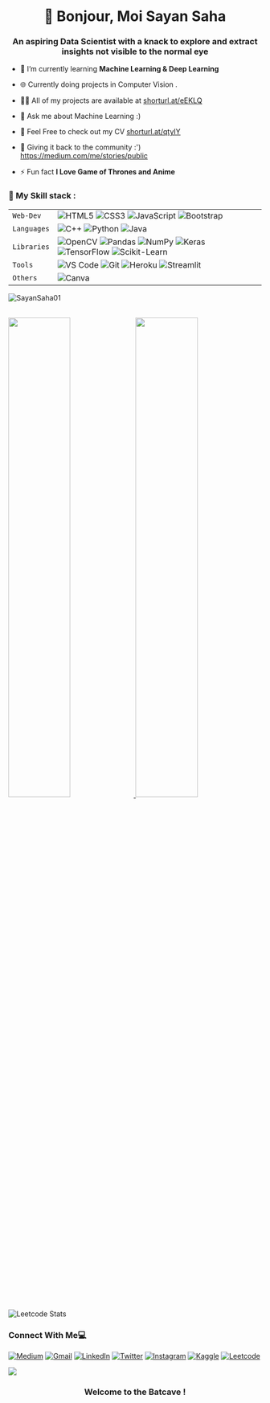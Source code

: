 <h1 align="center">👋 Bonjour, Moi Sayan Saha</h1>
<h3 align="center">An aspiring Data Scientist with a knack to explore and extract insights not visible to the normal eye</h3>

- 🌱 I’m currently learning **Machine Learning & Deep Learning**

- 🌐 Currently doing projects in Computer Vision . 

- 👨‍💻 All of my projects are available at [shorturl.at/eEKLQ](shorturl.at/eEKLQ)
 
- 💬 Ask me about Machine Learning  :) 

- 📄 Feel Free to check out my CV  [shorturl.at/qtyIY](shorturl.at/qtyIY)

- 📄 Giving it back to the community :') https://medium.com/me/stories/public

- ⚡ Fun fact **I Love Game of Thrones and Anime**


### 🍁 My Skill stack :

|               |           |
|       ---     |    ---    |
| `Web-Dev`     | ![HTML5](https://img.shields.io/badge/-HTML5-CC2400?style=for-the-badge&logo=html5&logoColor=white) ![CSS3](https://img.shields.io/badge/-CSS3-E24800?style=for-the-badge&logo=css3) ![JavaScript](https://img.shields.io/badge/-JavaScript-FE7601?style=for-the-badge&logo=javascript) ![Bootstrap](https://img.shields.io/badge/bootstrap-FE9A00?style=for-the-badge&logo=bootstrap&logoColor=white)|
| `Languages`   | ![C++](https://img.shields.io/badge/-C++-034D9A?style=for-the-badge&logo=c%2B%2B) ![Python](https://img.shields.io/badge/-Python-1F65AC?style=for-the-badge&logo=Python&logoColor=white) ![Java](https://img.shields.io/badge/java-%23ED8B00.svg?style=for-the-badge&logo=java&logoColor=white)|
| `Libraries`   | ![OpenCV](https://img.shields.io/badge/opencv-%23white.svg?style=for-the-badge&logo=opencv&logoColor=white) ![Pandas](https://img.shields.io/badge/pandas-%23150458.svg?style=for-the-badge&logo=pandas&logoColor=white) ![NumPy](https://img.shields.io/badge/numpy-%23013243.svg?style=for-the-badge&logo=numpy&logoColor=white) ![Keras](https://img.shields.io/badge/Keras-%23D00000.svg?style=for-the-badge&logo=Keras&logoColor=white) ![TensorFlow](https://img.shields.io/badge/TensorFlow-%23FF6F00.svg?style=for-the-badge&logo=TensorFlow&logoColor=white) ![Scikit-Learn](https://img.shields.io/badge/scikit_learn-F7931E?style=for-the-badge&logo=scikit-learn&logoColor=white)
| `Tools`       | ![VS Code](https://img.shields.io/badge/Visual_Studio_Code-5D1A60?style=for-the-badge&logo=visual%20studio%20code&logoColor=white) ![Git](https://img.shields.io/badge/Git-682181?style=for-the-badge&logo=git&logoColor=white) ![Heroku](https://img.shields.io/badge/Heroku-AA2690?style=for-the-badge&logo=heroku&logoColor=white) ![Streamlit](https://img.shields.io/badge/Streamlit-FF4B4B?style=for-the-badge&logo=Streamlit&logoColor=white) |
| `Others`       | ![Canva](https://img.shields.io/badge/Canva-%2300C4CC.svg?&style=for-the-badge&logo=Canva&logoColor=white)

<p><img align="left" src="https://github-readme-stats.vercel.app/api/top-langs?username=SayanSaha01&show_icons=true&locale=en&layout=compact" alt="SayanSaha01" /></p>
<br>

<br/>
<p align="left">
  <a href="https://sayansaha.me/">
  <img width="49.5%" src="https://github-readme-stats.vercel.app/api?username=SayanSaha01&show_icons=true&theme=gruvbox&hide_border=true&&include_all_commits=true" />
    <img width="49.5%" src="https://github-readme-streak-stats.herokuapp.com/?user=SayanSaha01&theme=gruvbox&hide_border=true" />
  </a>
</p>
<br>

![Leetcode Stats](https://leetcode.card.workers.dev/?username=sayan_shah&theme=forest&font=Georgia)

### Connect With Me💻
<p align="left" align='right'>
<a target="_blank"href="https://medium.com/me/stories/public"> <img alt="Medium" src="https://img.shields.io/badge/Medium-12100E?style=for-the-badge&logo=medium&logoColor=white"/></a>
<a target="_blank"href="https://mail.google.com/mail/u/0/?tab=rm&ogbl#inbox?compose=GTvVlcSBmlkBxvpxpFmsFFBkcMwNpmZHqGZrJxpZSTLqZCgwFKFvpgtHkGhTRXQrTjzJCMWFqBmhN"><img alt="Gmail" src="https://img.shields.io/badge/Gmail-D14836?style=for-the-badge&logo=gmail&logoColor=white"/></a>
<a target="_blank"href="https://www.linkedin.com/in/sayan-saha001/"><img alt="LinkedIn" src="https://img.shields.io/badge/linkedin-%230077B5.svg?style=for-the-badge&logo=linkedin&logoColor=white"/></a>
<a target="_blank"href="https://twitter.com/prieto_de_Maria"><img alt="Twitter" src="https://img.shields.io/badge/Twitter-%231DA1F2.svg?style=for-the-badge&logo=Twitter&logoColor=white"/></a>
<a target="_blank"href="https://www.instagram.com/sayan_shah/">	<img alt="Instagram" src="https://img.shields.io/badge/Instagram-%23E4405F.svg?style=for-the-badge&logo=Instagram&logoColor=white"/></a>
<a target="_blank"href="https://www.kaggle.com/sayansh001">	<img alt="Kaggle" src="https://img.shields.io/badge/Kaggle-20BEFF?style=for-the-badge&logo=Kaggle&logoColor=white"/></a>
<a target="_blank"href="https://leetcode.com/Saintly_Sinner/"> <img alt="Leetcode" src="https://img.shields.io/badge/-LeetCode-FFA116?style=for-the-badge&logo=LeetCode&logoColor=black"/></a>

<br>

![](https://raw.githubusercontent.com/halfrost/halfrost/master/icons/header_.png)

### <p align="center"> Welcome to the Batcave ! </p>

